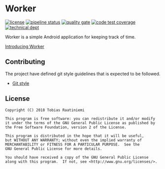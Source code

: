# Worker

[![license](https://img.shields.io/badge/license-GPLv2-blue.svg)](https://www.gnu.org/licenses/old-licenses/gpl-2.0.txt)
[![pipeline status](https://gitlab.com/raatiniemi/worker/badges/master/pipeline.svg)](https://gitlab.com/raatiniemi/worker/commits/master)
[![quality gate](https://sonarcloud.io/api/project_badges/measure?project=me.raatiniemi.worker&metric=alert_status)](https://sonarcloud.io/dashboard?id=me.raatiniemi.worker)
[![code test coverage](https://sonarcloud.io/api/project_badges/measure?project=me.raatiniemi.worker&metric=coverage)](https://sonarcloud.io/dashboard?id=me.raatiniemi.worker)
[![technical dept](https://sonarcloud.io/api/project_badges/measure?project=me.raatiniemi.worker&metric=sqale_index)](https://sonarcloud.io/dashboard?id=me.raatiniemi.worker)

Worker is a simple Android application for keeping track of time.

[Introducing Worker](https://raatiniemi.me/thoughts/introducing-worker/)

## Contributing

The project have defined git style guidelines that is expected to be followed.

* [Git style](https://github.com/agis-/git-style-guide)

## License

```
Copyright (C) 2018 Tobias Raatiniemi

This program is free software: you can redistribute it and/or modify
it under the terms of the GNU General Public License as published by
the Free Software Foundation, version 2 of the License.

This program is distributed in the hope that it will be useful,
but WITHOUT ANY WARRANTY; without even the implied warranty of
MERCHANTABILITY or FITNESS FOR A PARTICULAR PURPOSE.  See the
GNU General Public License for more details.

You should have received a copy of the GNU General Public License
along with this program.  If not, see <http://www.gnu.org/licenses/>.
```
